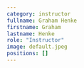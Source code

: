 ```yaml
---
category: instructor
fullname: Graham Henke
firstname: Graham
lastname: Henke
role: "Instructor"
image: default.jpeg
positions: []
---
```

